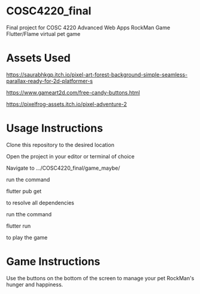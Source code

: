 # COSC4220_final
Final project for COSC 4220 Advanced Web Apps
RockMan Game
Flutter/Flame virtual pet game

# Assets Used

https://saurabhkgp.itch.io/pixel-art-forest-background-simple-seamless-parallax-ready-for-2d-platformer-s

https://www.gameart2d.com/free-candy-buttons.html

https://pixelfrog-assets.itch.io/pixel-adventure-2

# Usage Instructions

Clone this repository to the desired location

Open the project in your editor or terminal of choice

Navigate to .../COSC4220_final/game_maybe/

run the command 

flutter pub get 

to resolve all dependencies 

run tthe command 

flutter run 

to play the game

# Game Instructions

Use the buttons on the bottom of the screen to manage your pet RockMan's hunger and happiness. 

